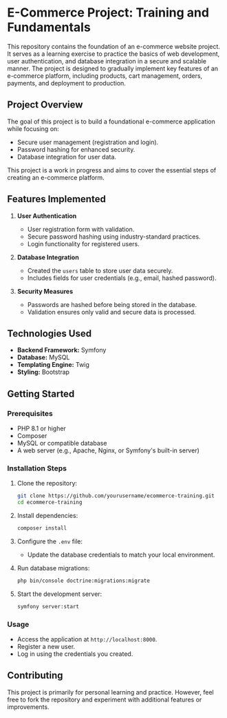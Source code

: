 # E-Commerce Project: Training and Fundamentals

This repository contains the foundation of an e-commerce website project. It serves as a learning exercise to practice the basics of web development, user authentication, and database integration in a secure and scalable manner. The project is designed to gradually implement key features of an e-commerce platform, including products, cart management, orders, payments, and deployment to production.

## Project Overview

The goal of this project is to build a foundational e-commerce application while focusing on:

- Secure user management (registration and login).
- Password hashing for enhanced security.
- Database integration for user data.

This project is a work in progress and aims to cover the essential steps of creating an e-commerce platform.

## Features Implemented

1. **User Authentication**
   - User registration form with validation.
   - Secure password hashing using industry-standard practices.
   - Login functionality for registered users.

2. **Database Integration**
   - Created the `users` table to store user data securely.
   - Includes fields for user credentials (e.g., email, hashed password).

3. **Security Measures**
   - Passwords are hashed before being stored in the database.
   - Validation ensures only valid and secure data is processed.

## Technologies Used

- **Backend Framework:** Symfony
- **Database:** MySQL
- **Templating Engine:** Twig
- **Styling:** Bootstrap 

## Getting Started

### Prerequisites

- PHP 8.1 or higher
- Composer
- MySQL or compatible database
- A web server (e.g., Apache, Nginx, or Symfony's built-in server)

### Installation Steps

1. Clone the repository:
   ```bash
   git clone https://github.com/yourusername/ecommerce-training.git
   cd ecommerce-training
   ```

2. Install dependencies:
   ```bash
   composer install
   ```

3. Configure the `.env` file:
   - Update the database credentials to match your local environment.

4. Run database migrations:
   ```bash
   php bin/console doctrine:migrations:migrate
   ```

5. Start the development server:
   ```bash
   symfony server:start
   ```

### Usage

- Access the application at `http://localhost:8000`.
- Register a new user.
- Log in using the credentials you created.



## Contributing

This project is primarily for personal learning and practice. However, feel free to fork the repository and experiment with additional features or improvements.
